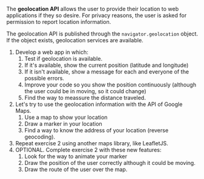 The **geolocation API** allows the user to provide their location to web applications if they so desire. For privacy reasons, the user is asked for permission to report location information.

The geolocation API is published through the `navigator.geolocation` object. If the object exists, geolocation services are available.

1. Develop a web app in which:
   1. Test if geolocation is available.
   2. If it's available, show the current position (latitude and longitude)
   3. If it isn't available, show a message for each and everyone of the possible errors.
   4. Improve your code so you show the position continuously (although the user could be in moving, so it could change)
   5. Find the way to meassure the distance traveled.
2. Let's try to use the geolocation information with the API of Google Maps.
   1. Use a map to show your location
   2. Draw a marker in your location
   3. Find a way to know the address of your location (reverse geocoding).
3. Repeat exercise 2 using another maps library, like LeafletJS.
4. OPTIONAL. Complete exercise 2 with these new features:
   1. Look for the way to animate your marker
   2. Draw the position of the user correctly although it could be moving.
   3. Draw the route of the user over the map.